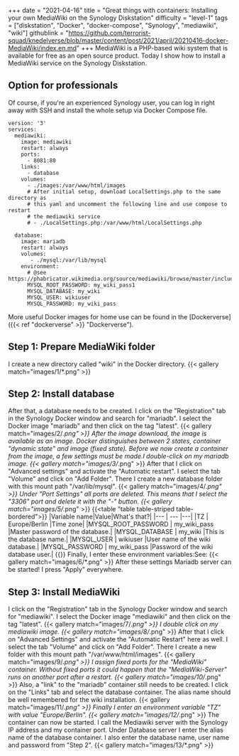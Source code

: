 +++
date = "2021-04-16"
title = "Great things with containers: Installing your own MediaWiki on the Synology Diskstation"
difficulty = "level-1"
tags = ["diskstation", "Docker", "docker-compose", "Synology", "mediawiki", "wiki"]
githublink = "https://github.com/terrorist-squad/knedelverse/blob/master/content/post/2021/april/20210416-docker-MediaWiki/index.en.md"
+++
MediaWiki is a PHP-based wiki system that is available for free as an open source product. Today I show how to install a MediaWiki service on the Synology Diskstation.
## Option for professionals
Of course, if you're an experienced Synology user, you can log in right away with SSH and install the whole setup via Docker Compose file.
```
version: '3'
services:
  mediawiki:
    image: mediawiki
    restart: always
    ports:
      - 8081:80
    links:
      - database
    volumes:
      - ./images:/var/www/html/images
      # After initial setup, download LocalSettings.php to the same directory as
      # this yaml and uncomment the following line and use compose to restart
      # the mediawiki service
      # - ./LocalSettings.php:/var/www/html/LocalSettings.php

  database:
    image: mariadb
    restart: always
    volumes:
       - ./mysql:/var/lib/mysql
    environment:
      # @see https://phabricator.wikimedia.org/source/mediawiki/browse/master/includes/DefaultSettings.php
      MYSQL_ROOT_PASSWORD: my_wiki_pass1
      MYSQL_DATABASE: my_wiki
      MYSQL_USER: wikiuser
      MYSQL_PASSWORD: my_wiki_pass

```
More useful Docker images for home use can be found in the [Dockerverse]({{< ref "dockerverse" >}} "Dockerverse").
## Step 1: Prepare MediaWiki folder
I create a new directory called "wiki" in the Docker directory.
{{< gallery match="images/1/*.png" >}}

## Step 2: Install database
After that, a database needs to be created. I click on the "Registration" tab in the Synology Docker window and search for "mariadb". I select the Docker image "mariadb" and then click on the tag "latest".
{{< gallery match="images/2/*.png" >}}
After the image download, the image is available as an image. Docker distinguishes between 2 states, container "dynamic state" and image (fixed state). Before we now create a container from the image, a few settings must be made.I double-click on my mariadb image.
{{< gallery match="images/3/*.png" >}}
After that I click on "Advanced settings" and activate the "Automatic restart". I select the tab "Volume" and click on "Add Folder". There I create a new database folder with this mount path "/var/lib/mysql".
{{< gallery match="images/4/*.png" >}}
Under "Port Settings" all ports are deleted. This means that I select the "3306" port and delete it with the "-" button.
{{< gallery match="images/5/*.png" >}}
{{<table "table table-striped table-bordered">}}
|Variable name|Value|What's that?|
|--- | --- |---|
|TZ	| Europe/Berlin	|Time zone|
|MYSQL_ROOT_PASSWORD	| my_wiki_pass	|Master password of the database.|
|MYSQL_DATABASE |	my_wiki	|This is the database name.|
|MYSQL_USER	| wikiuser |User name of the wiki database.|
|MYSQL_PASSWORD	| my_wiki_pass |Password of the wiki database user.|
{{</table>}}
Finally, I enter these environment variables:See:
{{< gallery match="images/6/*.png" >}}
After these settings Mariadb server can be started! I press "Apply" everywhere.
## Step 3: Install MediaWiki
I click on the "Registration" tab in the Synology Docker window and search for "mediawiki". I select the Docker image "mediawiki" and then click on the tag "latest".
{{< gallery match="images/7/*.png" >}}
I double click on my mediawiki image.
{{< gallery match="images/8/*.png" >}}
After that I click on "Advanced Settings" and activate the "Automatic Restart" here as well. I select the tab "Volume" and click on "Add Folder". There I create a new folder with this mount path "/var/www/html/images".
{{< gallery match="images/9/*.png" >}}
I assign fixed ports for the "MediaWiki" container. Without fixed ports it could happen that the "MediaWiki-Server" runs on another port after a restart.
{{< gallery match="images/10/*.png" >}}
Also, a "link" to the "mariadb" container still needs to be created. I click on the "Links" tab and select the database container. The alias name should be well remembered for the wiki installation.
{{< gallery match="images/11/*.png" >}}
Finally I enter an environment variable "TZ" with value "Europe/Berlin".
{{< gallery match="images/12/*.png" >}}
The container can now be started. I call the Mediawiki server with the Synology IP address and my container port. Under Database server I enter the alias name of the database container. I also enter the database name, user name and password from "Step 2".
{{< gallery match="images/13/*.png" >}}